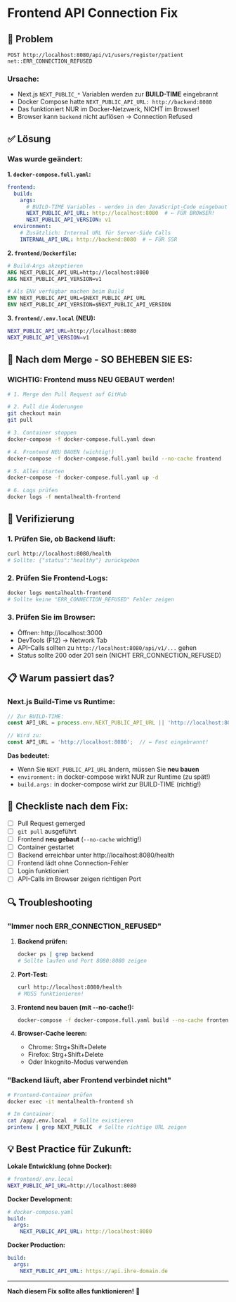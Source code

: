 # Frontend API Connection Fix

## 🐛 Problem

```
POST http://localhost:8080/api/v1/users/register/patient net::ERR_CONNECTION_REFUSED
```

### Ursache:
- Next.js `NEXT_PUBLIC_*` Variablen werden zur **BUILD-TIME** eingebrannt
- Docker Compose hatte `NEXT_PUBLIC_API_URL: http://backend:8080`  
- Das funktioniert NUR im Docker-Netzwerk, NICHT im Browser!
- Browser kann `backend` nicht auflösen → Connection Refused

## ✅ Lösung

### Was wurde geändert:

**1. `docker-compose.full.yaml`:**
```yaml
frontend:
  build:
    args:
      # BUILD-TIME Variables - werden in den JavaScript-Code eingebaut
      NEXT_PUBLIC_API_URL: http://localhost:8080  # ← FÜR BROWSER!
      NEXT_PUBLIC_API_VERSION: v1
  environment:
    # Zusätzlich: Internal URL für Server-Side Calls
    INTERNAL_API_URL: http://backend:8080  # ← FÜR SSR
```

**2. `frontend/Dockerfile`:**
```dockerfile
# Build-Args akzeptieren
ARG NEXT_PUBLIC_API_URL=http://localhost:8080
ARG NEXT_PUBLIC_API_VERSION=v1

# Als ENV verfügbar machen beim Build
ENV NEXT_PUBLIC_API_URL=$NEXT_PUBLIC_API_URL
ENV NEXT_PUBLIC_API_VERSION=$NEXT_PUBLIC_API_VERSION
```

**3. `frontend/.env.local` (NEU):**
```bash
NEXT_PUBLIC_API_URL=http://localhost:8080
NEXT_PUBLIC_API_VERSION=v1
```

## 🚀 Nach dem Merge - SO BEHEBEN SIE ES:

### **WICHTIG: Frontend muss NEU GEBAUT werden!**

```bash
# 1. Merge den Pull Request auf GitHub

# 2. Pull die Änderungen
git checkout main
git pull

# 3. Container stoppen
docker-compose -f docker-compose.full.yaml down

# 4. Frontend NEU BAUEN (wichtig!)
docker-compose -f docker-compose.full.yaml build --no-cache frontend

# 5. Alles starten
docker-compose -f docker-compose.full.yaml up -d

# 6. Logs prüfen
docker logs -f mentalhealth-frontend
```

## 🧪 Verifizierung

### 1. **Prüfen Sie, ob Backend läuft:**
```bash
curl http://localhost:8080/health
# Sollte: {"status":"healthy"} zurückgeben
```

### 2. **Prüfen Sie Frontend-Logs:**
```bash
docker logs mentalhealth-frontend
# Sollte keine "ERR_CONNECTION_REFUSED" Fehler zeigen
```

### 3. **Prüfen Sie im Browser:**
- Öffnen: http://localhost:3000
- DevTools (F12) → Network Tab
- API-Calls sollten zu `http://localhost:8080/api/v1/...` gehen
- Status sollte 200 oder 201 sein (NICHT ERR_CONNECTION_REFUSED)

## 📋 Warum passiert das?

### Next.js Build-Time vs Runtime:

```javascript
// Zur BUILD-TIME:
const API_URL = process.env.NEXT_PUBLIC_API_URL || 'http://localhost:8080';

// Wird zu:
const API_URL = 'http://localhost:8080';  // ← Fest eingebrannt!
```

**Das bedeutet:**
- Wenn Sie `NEXT_PUBLIC_API_URL` ändern, müssen Sie **neu bauen**
- `environment:` in docker-compose wirkt NUR zur Runtime (zu spät!)
- `build.args:` in docker-compose wirkt zur BUILD-TIME (richtig!)

## 🎯 Checkliste nach dem Fix:

- [ ] Pull Request gemerged
- [ ] `git pull` ausgeführt
- [ ] Frontend **neu gebaut** (`--no-cache` wichtig!)
- [ ] Container gestartet
- [ ] Backend erreichbar unter http://localhost:8080/health
- [ ] Frontend lädt ohne Connection-Fehler
- [ ] Login funktioniert
- [ ] API-Calls im Browser zeigen richtigen Port

## 🔍 Troubleshooting

### "Immer noch ERR_CONNECTION_REFUSED"

1. **Backend prüfen:**
   ```bash
   docker ps | grep backend
   # Sollte laufen und Port 8080:8080 zeigen
   ```

2. **Port-Test:**
   ```bash
   curl http://localhost:8080/health
   # MUSS funktionieren!
   ```

3. **Frontend neu bauen (mit --no-cache!):**
   ```bash
   docker-compose -f docker-compose.full.yaml build --no-cache frontend
   ```

4. **Browser-Cache leeren:**
   - Chrome: Strg+Shift+Delete
   - Firefox: Strg+Shift+Delete
   - Oder Inkognito-Modus verwenden

### "Backend läuft, aber Frontend verbindet nicht"

```bash
# Frontend-Container prüfen
docker exec -it mentalhealth-frontend sh

# Im Container:
cat /app/.env.local  # Sollte existieren
printenv | grep NEXT_PUBLIC  # Sollte richtige URL zeigen
```

## 💡 Best Practice für Zukunft:

**Lokale Entwicklung (ohne Docker):**
```bash
# frontend/.env.local
NEXT_PUBLIC_API_URL=http://localhost:8080
```

**Docker Development:**
```yaml
# docker-compose.yaml
build:
  args:
    NEXT_PUBLIC_API_URL: http://localhost:8080
```

**Docker Production:**
```yaml
build:
  args:
    NEXT_PUBLIC_API_URL: https://api.ihre-domain.de
```

---

**Nach diesem Fix sollte alles funktionieren!** 🎉
